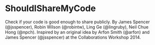 ShouldIShareMyCode
==================

Check if your code is good enough to share publicly.
By James Spencer (@jsspencer), Robin Wilson (@robintw), Ling Ge (@lingruby), Neil Chue Hong (@npch).
Inspired by an original idea by Arfon Smith (@arfon) and James Spencer (@jsspencer) at the Collaborations Workshop 2014.
